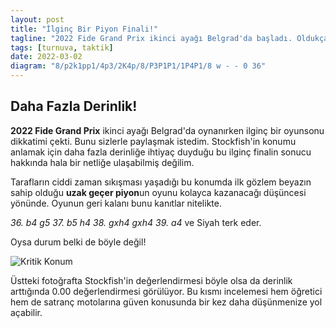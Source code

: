 ```yaml
---
layout: post
title: "İlginç Bir Piyon Finali!"
tagline: "2022 Fide Grand Prix ikinci ayağı Belgrad'da başladı. Oldukça çekişmeli oyunlara sahne olan en üst düzey satranç organizasyonlarından olan Grand-Prix'de karşıma çıkan dikkat çekici bir konumu sizlerle paylaşmak istedim. Satranç motorlarının artık kesin zaferini ilan ettiği günümüzde yine de sürekli tetikte olmak gerekiyor!"
tags: [turnuva, taktik]
date: 2022-03-02
diagram: "8/p2k1pp1/4p3/2K4p/8/P3P1P1/1P4P1/8 w - - 0 36"
---
```


## Daha Fazla Derinlik!

**2022 Fide Grand Prix** ikinci ayağı Belgrad'da oynanırken ilginç bir oyunsonu dikkatimi çekti. Bunu sizlerle paylaşmak istedim. Stockfish'in konumu anlamak için daha fazla derinliğe ihtiyaç duyduğu bu ilginç finalin sonucu hakkında hala bir netliğe ulaşabilmiş değilim.

<div class="cbdiagram"
     data-size="400"
     data-fen="8/p2k1pp1/4p3/2K4p/8/P3P1P1/1P4P1/8 w - - 0 36"
     data-buttons="0"
     data-legend="35...Şd7 hamlesinden sonraki konum">
</div>

Tarafların ciddi zaman sıkışması yaşadığı bu konumda ilk gözlem beyazın sahip olduğu **uzak geçer piyon**un oyunu kolayca kazanacağı düşüncesi yönünde.
Oyunun geri kalanı bunu kanıtlar nitelikte.

_36. b4 g5 37. b5 h4 38. gxh4 gxh4 39. a4_ ve Siyah terk eder.

Oysa durum belki de böyle değil!

![Kritik Konum](shankland.jpeg)

Üstteki fotoğrafta Stockfish'in değerlendirmesi böyle olsa da derinlik arttığında 0.00 değerlendirmesi görülüyor. Bu kısmı incelemesi hem öğretici hem de satranç motolarına güven konusunda bir kez daha düşünmenize yol açabilir.
